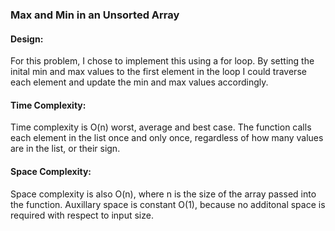 ### Max and Min in an Unsorted Array

#### Design:
For this problem, I chose to implement this using a for loop.  By setting the inital min and max values to the first element in the loop I could traverse each element and update the min and max values accordingly.

#### Time Complexity:
Time complexity is O(n) worst, average and best case.  The function calls each element in the list once and only once, regardless of how many values are in the list, or their sign.

#### Space Complexity:
Space complexity is also O(n), where n is the size of the array passed into the function.  Auxillary space is constant O(1), because no additonal space is required with respect to input size.

